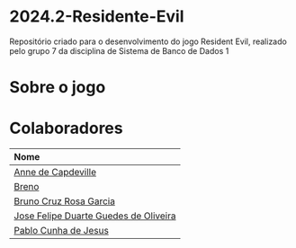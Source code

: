 # 2024.2-Residente-Evil
Repositório criado para o desenvolvimento do jogo Resident Evil, realizado pelo grupo 7 da disciplina de Sistema de Banco de Dados 1

# Sobre o jogo


# Colaboradores
<div align="center">

| Nome                                                                      | 
| :------------------------------------------------------------------------ |
| [Anne de Capdeville](https://github.com/nanecapde)       | 
| [Breno]()            |
| [Bruno Cruz Rosa Garcia]() |           
| [Jose Felipe Duarte Guedes de Oliveira](https://github.com/Jose1277) |              
| [Pablo Cunha de Jesus]() |
</div>
